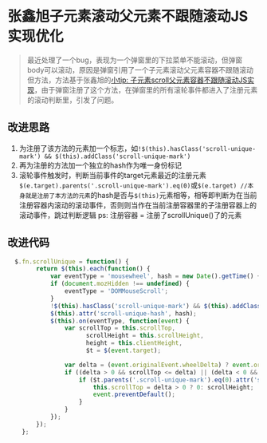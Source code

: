 # 张鑫旭子元素滚动父元素不跟随滚动JS实现优化
> 最近处理了一个bug，表现为一个弹窗里的下拉菜单不能滚动，但弹窗body可以滚动，原因是弹窗引用了一个子元素滚动父元素容器不跟随滚动但方法，方法基于张鑫旭的[小tip: 子元素scroll父元素容器不跟随滚动JS实现](http://www.zhangxinxu.com/wordpress/2015/12/element-scroll-prevent-parent-element-scroll-js/)，由于弹窗注册了这个方法，在弹窗里的所有滚轮事件都进入了注册元素的滚动判断里，引发了问题。

## 改进思路
1. 为注册了该方法的元素加一个标志，如`!$(this).hasClass('scroll-unique-mark') && $(this).addClass('scroll-unique-mark')`
2. 再为注册的方法加一个独立的hash作为唯一身份标记
3. 滚轮事件触发时，判断当前事件的target元素最近的注册元素`$(e.target).parents('.scroll-unique-mark').eq(0)`或`$(e.target) //本身就是注册了本方法的元素`的hash是否与`$(this)`元素相等，相等即判断为在当前注册容器内滚动的滚动事件，否则则当作在当前注册容器里的子注册容器上的滚动事件，跳过判断逻辑
ps: 注册容器 = 注册了scrollUnique()了的元素

## 改进代码
```javascript
  $.fn.scrollUnique = function() {
		return $(this).each(function() {
			var eventType = 'mousewheel', hash = new Date().getTime() + '-' + parseInt(Math.random() * 100);
			if (document.mozHidden !== undefined) {
				eventType = 'DOMMouseScroll';
			}
			!$(this).hasClass('scroll-unique-mark') && $(this).addClass('scroll-unique-mark');
			$(this).attr('scroll-unique-hash', hash);
			$(this).on(eventType, function(event) {
				var scrollTop = this.scrollTop,
					  scrollHeight = this.scrollHeight,
					  height = this.clientHeight,
					  $t = $(event.target);

				var delta = (event.originalEvent.wheelDelta) ? event.originalEvent.wheelDelta : -(event.originalEvent.detail || 0);        
				if ((delta > 0 && scrollTop <= delta) || (delta < 0 && scrollHeight - height - scrollTop <= -1 * delta)) {
					if ($t.parents('.scroll-unique-mark').eq(0).attr('scroll-unique-hash') === $(this).attr('scroll-unique-hash') || $t.hasClass('scroll-unique-mark') && $t.attr('scroll-unique-hash') === $(this).attr('scroll-unique-hash')) {
						this.scrollTop = delta > 0 ? 0: scrollHeight;
						event.preventDefault();
					}
				}        
			});
		});	
	};
```
